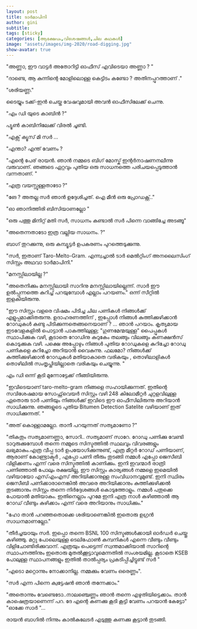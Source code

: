```yaml
---
layout: post
title: ടാര്‍മാപിനി
author: gini
subtitle: 
tags: [sticky]
categories: [ആക്ഷേപം,വിശേഷങ്ങള്‍,ചില കഥകള്‍]
image: "assets/images/img-2020/road-digging.jpg"
show-avatar: true
---
```


"അണ്ണാ, ഈ വാട്ടര്‍ അതോറിട്ടി ഓഫീസ്  എവിടെയാ അണ്ണാ ? "

"ദാണ്ടെ, ആ കുന്നിന്റെ മോളിലൊള്ള കെട്ടിടം കണ്ടോ ? അതിനപ്പുറത്താണ് ."

"ശരിയണ്ണ."    


ടൈയ്യും ടക്ക്-ഇന്‍ ചെയ്ത വേഷവുമായി അവന്‍ ഓഫീസിലേക്ക് ചെന്നു.

"എം ഡി യുടെ കാബിന്‍ ?"

പ്യൂണ്‍ കാബിനിലേക്ക്‌ വിരല്‍ ചൂണ്ടി.

"എക്സ് ക്യൂസ് മി സര്‍ ...

"എന്താ? എന്ത് വേണം ?

"എന്റെ പേര് രായന്‍. ഞാന്‍ നമ്മടെ  ബിഗ്‌ മോസ്ക്  ഇന്റര്‍നാഷണനലീന്നു വരുവാണ്. ഞങ്ങടെ ഏറ്റവും പുതിയ ഒരു സാധനത്തെ പരിചയപ്പെടുത്താന്‍ വന്നതാണ്. "

"എത്ര വയസ്സുള്ളതാടോ ?"

"ങേ ? അതല്ല സര്‍ ഞാന്‍ ഉദ്ദേശിച്ചത്. ഐ മീന്‍  ഒരു പ്രോഡക്റ്റ്.."  

"ഓ ഞാനിത്തിരി ബിസിയാണല്ലോ "

"ഒരു പത്തു മിനിറ്റ് മതി സര്‍, സാധനം കണ്ടാല്‍ സര്‍ പിന്നെ വാങ്ങിച്ചേ അടങ്ങൂ"

"അതെന്നതാടോ ഇത്ര വല്ലിയ സാധനം. ?"

ബാഗ് തുറക്കുന്നു, ഒരു കമ്പ്യൂട്ടര്‍ ഉപകരണം പുറത്തെടുക്കുന്നു.

"സര്‍, ഇതാണ് Taro-Melto-Gram. എന്ന്വച്ചാല്‍   ടാര്‍ മെല്‍റ്റിംഗ് അനലൈസിംഗ് സിസ്റ്റം അഥവാ ടാര്‍മാപിനി."

"മനസ്സിലായില്ല ?"

"അതെനിക്കും മനസ്സിലായി സാറിനു മനസ്സിലായില്ലെന്ന്. സാര്‍ ഈ ഉല്‍പ്പന്നത്തെ കുറിച്ച് പറയുമ്പോള്‍ എല്ലാം പറയണം." ഒന്ന് സീറ്റില്‍ ഇളകിയിരുന്നു.

"ഈ സിസ്റ്റം വളരെ വിഷമം പിടിച്ച ചില പണികള്‍ നിങ്ങള്‍ക്ക് എളുപ്പമാക്കിതരുന്നു.  ഉദാഹരണത്തിന് , ഇപ്പോള്‍ നിങ്ങള്‍ കുത്തിക്കുഴിക്കാന്‍ റോഡുകള്‍ കണ്ടു പിടിക്കുന്നതെങ്ങനെയാണ് ? ... ഞാന്‍ പറയാം. കൃത്യമായ ഇടവേളകളില്‍ പൊട്ടാന്‍ പാകത്തിലുള്ള; "ഗുണമേന്മയുള്ള" പൈപ്പുകള്‍ സ്ഥാപിക്കുക വഴി, കൂടാതെ റോഡിനു കുറുകേം  തലങ്ങും വിലങ്ങും കണക്ഷന്‍സ്   കൊടുക്കുക വഴി. പക്ഷെ അപ്പോഴും നിങ്ങള്‍ പുതിയ റോഡുകളെ കുറിച്ചോ റോഡു പണികളെ കുറിച്ചോ അറിയാന്‍ വൈകുന്നു. ഫലമോ? നിങ്ങള്‍ക്ക്  കുത്തിക്കുഴിക്കാന്‍ റോഡുകള്‍ മതിയാകാതെ വരികയും , തൊഴിലാളികള്‍ തൊഴിലില്‍ സംതൃപ്തിയില്ലാതെ  വരികയും ചെയ്യുന്നു. "

എം ഡി ഒന്ന് കൂടി മുന്നോട്ടേക്ക് നീങ്ങിയിരുന്നു.

"ഇവിടെയാണ്‌ taro-melto-gram നിങ്ങളെ സഹായിക്കുന്നത്. ഇതിന്റെ സവിശേഷമായ സോഫ്റ്റ്‌വെയര്‍ സിസ്റ്റം വഴി 248 കിലോമീറ്റര്‍ ചുറ്റളവിലുള്ള ഏതൊരു ടാര്‍ പണിയും നിങ്ങള്‍ക്ക് ഇവിടെ ഈ ഓഫീസിലിരുന്നു അറിയാന്‍ സാധിക്കുന്നു. ഞങ്ങളുടെ പുതിയ Bitumen Detection Satelite വഴിയാണ് ഇത് സാധിക്കുന്നത്. "

"അത് കൊള്ളാമല്ലോ. താനീ പറയുന്നത് സത്യമാണോ ?"

"തികതും സത്യമാണണ്ണാ, സോറി.. സത്യമാണ് സാറേ. റോഡു പണിക്കു വേണ്ടി ടാറുരുക്കുമ്പോള്‍  തന്നെ നമ്മുടെ സിസ്ടത്തില്‍  സ്ഥലവും വിവരങ്ങളും ലഭ്യമാകും.എത്ര വീപ്പ ടാര്‍ ഉപയോഗിക്കുന്നുണ്ട്,  എത്ര മീറ്റര്‍ റോഡ്‌ പണിയാണ്,  ആരാണ് കോണ്ട്രാക്ടര്‍ , എപ്പോ പണി തീരും തുടങ്ങി  നമ്മള്‍ എപ്പോ ജെസീബി വിളിക്കണം എന്ന് വരെ സിസ്ടത്തില്‍ കാണിക്കും. ഇനി ഇവന്മാര്‍ രാത്രി പണിഞ്ഞാല്‍ പോലും രക്ഷയില്ല, ഈ സിസ്റ്റം കാര്യങ്ങള്‍ നമ്മളെ  ഇമെയില്‍ വഴിയായോ എസ്എംഎസ്  അറിയിക്കാനുള്ള സംവിധാനവുമുണ്ട്. ഇനി സ്ഥിരം ജെസീബി പണിക്കാരാനെങ്കില്‍ അവരെ അറിയിക്കാനും കുത്തിക്കുഴിക്കല്‍  തുടങ്ങാനും സിസ്റ്റം തന്നെ നിര്‍ദ്ദേശങ്ങള്‍ കൊടുത്തോളും. നമ്മള്‍ പതുക്കെ പോയാല്‍ മതിയാകും. ഇതിനെല്ലാം പുറമേ ഇനി എത്ര നാള്‍ കഴിഞ്ഞാല്‍ ആ റോഡ്‌ വീണ്ടും കുഴിക്കാം  എന്ന് വരെ അറിയാനും സാധിക്കും."

"ഹോ താന്‍ പറഞ്ഞതൊക്കെ ശരിയാണെങ്കില്‍ ഇതൊരു ഉഗ്രന്‍ സാധനമാണല്ലോ."

"തീര്‍ച്ചയായും സര്‍. ഇപ്പൊ തന്നെ BSNL 100 സിസ്ടങ്ങള്‍ക്കായി ഓര്‍ഡര്‍ ചെയ്തു കഴിഞ്ഞു. മറ്റു പോലെയുള്ള ടെലിഫോണ്‍ കമ്പനികള്‍ എന്നെ വീണ്ടും വീണ്ടും വിളിചോണ്ടിരിക്കുവാന്. എത്രയും പെട്ടെന്ന് സ്വന്തമാക്കിയാല്‍ സാറിന്റെ സ്ഥാപനത്തിനും ഇതൊരു മുതല്‍ക്കൂട്ടാവുമെന്നതില്‍  സംശയമില്ല. കൂടാതെ KSEB പോലുള്ള സ്ഥാപനങ്ങളും ഇതില്‍ താല്‍പ്പര്യം പ്രകടിപ്പിച്ചിട്ടുണ്ട് സര്‍ "

"എടൊ മറ്റൊന്നും നോക്കാനില്ല. നമ്മക്കും വേണം ഒരെണ്ണം".

"സര്‍ എന്ന പിന്നെ ക്വട്ടേഷന്‍ ഞാന്‍ തന്നേക്കാം."

"അതൊന്നും വേണ്ടെടോ..നാലഞ്ചെണ്ണം ഞാന്‍ തന്നെ എഴുതിയിട്ടെക്കാം. താന്‍ കാഷെത്രയാണെന്ന്  പറ. ദേ എന്റെ കണക്കു കൂടി കൂട്ടി വേണം പറയാന്‍ കേട്ടോ"
"ഓക്കേ സാര്‍ "...


രായന്‍ ബാഗില്‍ നിന്നും കാല്‍കുലേടര്‍  എടുത്തു കണക്കു കൂട്ടാന്‍ തുടങ്ങി. 
